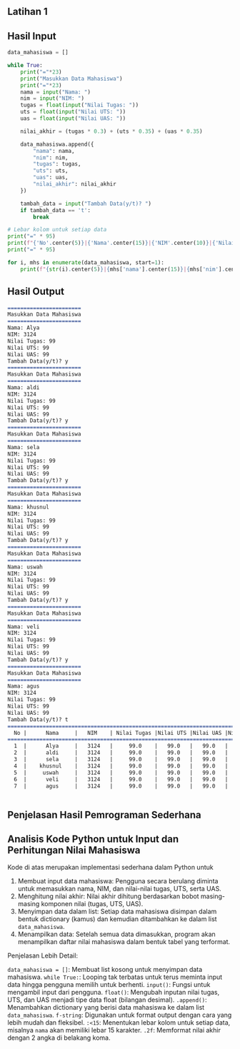 
## Latihan 1
## Hasil Input
```Python
data_mahasiswa = []

while True:
    print("="*23)
    print("Masukkan Data Mahasiswa")
    print("="*23)
    nama = input("Nama: ")
    nim = input("NIM: ")
    tugas = float(input("Nilai Tugas: "))
    uts = float(input("Nilai UTS: "))
    uas = float(input("Nilai UAS: "))

    nilai_akhir = (tugas * 0.3) + (uts * 0.35) + (uas * 0.35)

    data_mahasiswa.append({
        "nama": nama,
        "nim": nim,
        "tugas": tugas,
        "uts": uts,
        "uas": uas,
        "nilai_akhir": nilai_akhir
    })

    tambah_data = input("Tambah Data(y/t)? ")
    if tambah_data == 't':
        break

# Lebar kolom untuk setiap data
print("=" * 95)
print(f"{'No'.center(5)}|{'Nama'.center(15)}|{'NIM'.center(10)}|{'Nilai Tugas'.center(13)}|{'Nilai UTS'.center(10)}|{'Nilai UAS'.center(10)}|{'Nilai Akhir'.center(10)}")
print("=" * 95)

for i, mhs in enumerate(data_mahasiswa, start=1):
    print(f"{str(i).center(5)}|{mhs['nama'].center(15)}|{mhs['nim'].center(10)}|{str(mhs['tugas']).center(13)}|{str(mhs['uts']).center(10)}|{str(mhs['uas']).center(10)}|{format(mhs['nilai_akhir'], '.2f').center(10)}")

```
## Hasil Output
````Markdown
=======================
Masukkan Data Mahasiswa
=======================
Nama: Alya  
NIM: 3124
Nilai Tugas: 99
Nilai UTS: 99
Nilai UAS: 99
Tambah Data(y/t)? y
=======================
Masukkan Data Mahasiswa
=======================
Nama: aldi
NIM: 3124
Nilai Tugas: 99
Nilai UTS: 99
Nilai UAS: 99
Tambah Data(y/t)? y
=======================
Masukkan Data Mahasiswa
=======================
Nama: sela
NIM: 3124
Nilai Tugas: 99
Nilai UTS: 99
Nilai UAS: 99
Tambah Data(y/t)? y
=======================
Masukkan Data Mahasiswa
=======================
Nama: khusnul
NIM: 3124
Nilai Tugas: 99
Nilai UTS: 99
Nilai UAS: 99
Tambah Data(y/t)? y
=======================
Masukkan Data Mahasiswa
=======================
Nama: uswah
NIM: 3124
Nilai Tugas: 99
Nilai UTS: 99
Nilai UAS: 99
Tambah Data(y/t)? y
=======================
Masukkan Data Mahasiswa
=======================
Nama: veli
NIM: 3124
Nilai Tugas: 99
Nilai UTS: 99
Nilai UAS: 99
Tambah Data(y/t)? y
=======================
Masukkan Data Mahasiswa
=======================
Nama: agus
NIM: 3124
Nilai Tugas: 99
Nilai UTS: 99
Nilai UAS: 99
Tambah Data(y/t)? t
===============================================================================================
  No |      Nama     |   NIM    | Nilai Tugas |Nilai UTS |Nilai UAS |Nilai Akhir
===============================================================================================
  1  |      Alya     |   3124   |     99.0    |   99.0   |   99.0   |  99.00
  2  |      aldi     |   3124   |     99.0    |   99.0   |   99.0   |  99.00   
  3  |      sela     |   3124   |     99.0    |   99.0   |   99.0   |  99.00
  4  |    khusnul    |   3124   |     99.0    |   99.0   |   99.0   |  99.00
  5  |     uswah     |   3124   |     99.0    |   99.0   |   99.0   |  99.00
  6  |      veli     |   3124   |     99.0    |   99.0   |   99.0   |  99.00
  7  |      agus     |   3124   |     99.0    |   99.0   |   99.0   |  99.00
 
````
## Penjelasan Hasil Pemrograman Sederhana
## Analisis Kode Python untuk Input dan Perhitungan Nilai Mahasiswa

Kode di atas merupakan implementasi sederhana dalam Python untuk

1. Membuat input data mahasiswa: Pengguna secara berulang diminta untuk memasukkan nama, NIM, dan nilai-nilai tugas, UTS, serta UAS.
2. Menghitung nilai akhir: Nilai akhir dihitung berdasarkan bobot masing-masing komponen nilai (tugas, UTS, UAS).
3. Menyimpan data dalam list: Setiap data mahasiswa disimpan dalam bentuk dictionary (kamus) dan kemudian ditambahkan ke dalam list `data_mahasiswa`.
4. Menampilkan data: Setelah semua data dimasukkan, program akan menampilkan daftar nilai mahasiswa dalam bentuk tabel yang terformat.

Penjelasan Lebih Detail:

`data_mahasiswa = []`: Membuat list kosong untuk menyimpan data mahasiswa.
`while True:`: Looping tak terbatas untuk terus meminta input data hingga pengguna memilih untuk berhenti.
`input()`: Fungsi untuk mengambil input dari pengguna.
`float()`: Mengubah inputan nilai tugas, UTS, dan UAS menjadi tipe data float (bilangan desimal).
`.append()`: Menambahkan dictionary yang berisi data mahasiswa ke dalam list `data_mahasiswa`.
`f-string`: Digunakan untuk format output dengan cara yang lebih mudah dan fleksibel.
`:<15`: Menentukan lebar kolom untuk setiap data, misalnya `nama` akan memiliki lebar 15 karakter.
`.2f`: Memformat nilai akhir dengan 2 angka di belakang koma.




